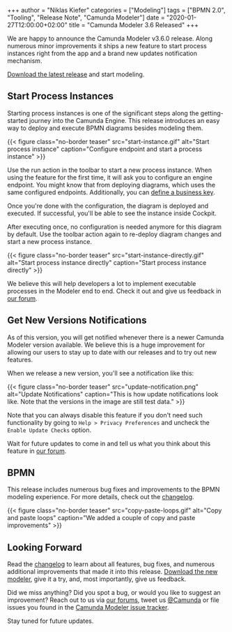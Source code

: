 +++
author = "Niklas Kiefer"
categories = ["Modeling"]
tags = ["BPMN 2.0", "Tooling", "Release Note", "Camunda Modeler"]
date = "2020-01-27T12:00:00+02:00"
title = "Camunda Modeler 3.6 Released"
+++

We are happy to announce the Camunda Modeler v3.6.0 release. Along numerous minor improvements it ships a new feature to start process instances right from the app and a brand new updates notification mechanism.

[Download the latest release](https://camunda.com/download/modeler/) and start modeling.

<!--more-->

## Start Process Instances

Starting process instances is one of the significant steps along the getting-started journey into the Camunda Engine. This release introduces an easy way to deploy and execute BPMN diagrams besides modeling them.

{{< figure class="no-border teaser" src="start-instance.gif" alt="Start process instance" caption="Configure endpoint and start a process instance" >}}

Use the run action in the toolbar to start a new process instance. When using the feature for the first time, it will ask you to configure an engine endpoint. You might know that from deploying diagrams, which uses the same configured endpoints. Additionally, you can [define a business key](https://blog.camunda.com/post/2018/10/business-key/).

Once you're done with the configuration, the diagram is deployed and executed. If successful, you'll be able to see the instance inside Cockpit.

After executing once, no configuration is needed anymore for this diagram by default. Use the toolbar action again to re-deploy diagram changes and start a new process instance.

{{< figure class="no-border teaser" src="start-instance-directly.gif" alt="Start process instance directly" caption="Start process instance directly" >}}

We believe this will help developers a lot to implement executable processes in the Modeler end to end. Check it out and give us feedback in [our forum](https://forum.camunda.org/c/modeler).

## Get New Versions Notifications

As of this version, you will get notified whenever there is a newer Camunda Modeler version available. We believe this is a huge improvement for allowing our users to stay up to date with our releases and to try out new features.

When we release a new version, you'll see a notification like this:

{{< figure class="no-border teaser" src="update-notification.png" alt="Update Notifications" caption="This is how update notifications look like. Note that the versions in the image are still test data." >}}

Note that you can always disable this feature if you don't need such functionality by going to `Help > Privacy Preferences` and uncheck the `Enable Update Checks` option.

Wait for future updates to come in and tell us what you think about this feature in [our forum](https://forum.camunda.org/c/modeler).

## BPMN

This release includes numerous bug fixes and improvements to the BPMN modeling experience. For more details, check out the [changelog](https://github.com/camunda/camunda-modeler/blob/develop/CHANGELOG.md#360).

{{< figure class="no-border teaser" src="copy-paste-loops.gif" alt="Copy and paste loops" caption="We added a couple of copy and paste improvements" >}}

## Looking Forward

Read the [changelog](https://github.com/camunda/camunda-modeler/blob/master/CHANGELOG.md#360) to learn about all features, bug fixes, and numerous additional improvements that made it into this release. [Download the new modeler](https://camunda.com/download/modeler/), give it a try, and, most importantly, give us feedback.

Did we miss anything? Did you spot a bug, or would you like to suggest an improvement? Reach out to us via [our forums](https://forum.camunda.org/c/modeler), tweet us [@Camunda](https://twitter.com/Camunda) or file issues you found in the [Camunda Modeler issue tracker](https://github.com/camunda/camunda-modeler/issues/new/choose).

Stay tuned for future updates.
